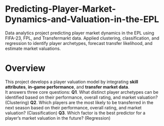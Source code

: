 # Predicting-Player-Market-Dynamics-and-Valuation-in-the-EPL
Data analytics project predicting player market dynamics in the EPL using FIFA-23, FPL, and Transfermarkt data. Applied clustering, classification, and regression to identify player archetypes, forecast transfer likelihood, and estimate market valuations.
# Overview
This project develops a player valuation model by integrating **skill attributes**, **in-game performance**, and **transfer market data**.  
It answers three core questions:
**Q1**.	What distinct player archetypes can be identified based on their performance, overall rating, and market valuation? (Clustering)
**Q2**.	Which players are the most likely to be transferred in the next season based on their performance, overall rating, and market valuation? (Classification)
**Q3**.	Which factor is the best predictor for a player’s market valuation in the future? (Regression)
